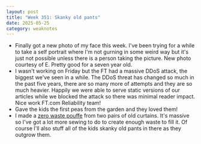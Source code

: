 ```yaml
---
layout: post
title: "Week 351: Skanky old pants"
date: 2025-05-25
category: weaknotes
---
```

* Finally got a new photo of my face this week. I've been trying for a while to take a self portrait where I'm not gurning in some weird way but it's just not possible unless there is a person taking the picture. New photo courtesy of E. Pretty good for a seven year old.
* I wasn't working on Friday but the FT had a massive DDoS attack, the biggest we've seen in a while. The DDoS threat has changed so much in the past five years, there are so many more of attempts and they are so much heavier. Happily we were able to serve static versions of our articles while we blocked the attack so there was minimal reader impact. Nice work FT.com Reliability team!
* Gave the kids the first peas from the garden and they loved them!
* I made a [zero waste pouffe](https://thefoldline.com/products/the-modern-sewing-co-zero-waste-pouffe?currency=GBP&variant=49087544361254&utm_source=google&utm_medium=cpc&utm_campaign=Google%20Shopping&stkn=8de12e3d2c10&gad_source=1&gad_campaignid=21674563360&gbraid=0AAAAAofdMHPWciWSuJRH96myUP4TxgzA8&gclid=Cj0KCQjw_8rBBhCFARIsAJrc9yDFLWdtC0dkEofzSklSlI6OYhpvKA348DWLbCFHiyy_PbKrJO7SNQoaAhF4EALw_wcB) from two pairs of old curtains. It's massive so I've got a lot more sewing to do to create enough waste to fill it. Of course I'll also stuff all of the kids skanky old pants in there as they outgrow them.
